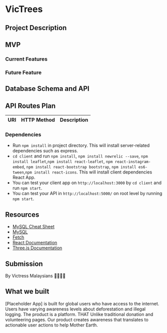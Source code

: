 # VicTrees

## Project Description

## MVP

### Current Features

### Future Feature

## Database Schema and API

## API Routes Plan

| URI | HTTP Method | Description |
| --- | ----------- | ----------- |

### Dependencies

- Run `npm install` in project directory. This will install server-related dependencies such as express.
- `cd client` and run `npm install`, `npm install newrelic --save`, `npm install leaflet`,`npm install react-leaflet`, `npm react-instagram-embed`, `npm install react-bootstrap bootstrap`, `npm install es6-tween`,`npm install react-icons`. This will install client dependencies React App.
- You can test your client app on `http://localhost:3000` by `cd client` and run `npm start`.
- You can test your API in `http://localhost:5000/` on root level by running `npm start`.

## Resources

- [MySQL Cheat Sheet](http://www.mysqltutorial.org/mysql-cheat-sheet.aspx)
- [MySQL](https://dev.mysql.com/doc/refman/8.0/en/database-use.html)
- [Fetch](https://developer.mozilla.org/en-US/docs/Web/API/Fetch_API/Using_Fetch)
- [React Documentation](https://reactjs.org/docs/getting-started.html)
- [Three.js Documentation](https://threejs.org/)

## Submission

By Victress Malaysians 👩🏻‍💻✨

## What we built

[Placeholder App] is built for global users who have access to the internet. Users have varying awareness levels about deforestation and illegal logging. The product is a platform. THAT Unlike traditional donation and volunteering pages. Our product creates awareness that translates to actionable user actions to help Mother Earth.
